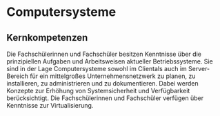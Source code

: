 # Computersysteme

## Kernkompetenzen
Die Fachschülerinnen und Fachschüler besitzen Kenntnisse über die prinzipiellen Aufgaben und
Arbeitsweisen aktueller Betriebssysteme. Sie sind in der Lage Computersysteme sowohl im Clientals auch im Server-Bereich für ein mittelgroßes Unternehmensnetzwerk zu planen, zu installieren,
zu administrieren und zu dokumentieren. Dabei werden Konzepte zur Erhöhung von Systemsicherheit und Verfügbarkeit berücksichtigt. Die Fachschülerinnen und Fachschüler verfügen über
Kenntnisse zur Virtualisierung.